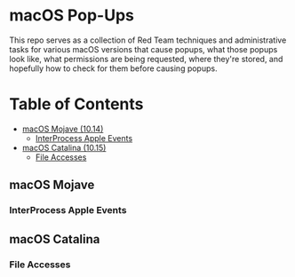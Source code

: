 # macOS Pop-Ups

This repo serves as a collection of Red Team techniques and administrative tasks for various macOS versions that cause popups, what those popups look like, what permissions are being requested, where they're stored, and hopefully how to check for them before causing popups.

# Table of Contents
- [macOS Mojave (10.14)](#macos-mojave)
  - [InterProcess Apple Events](#interprocess-apple-events)
- [macOS Catalina (10.15)](#macos-catalina)
  - [File Accesses](#file-accesses)

## macOS Mojave

### InterProcess Apple Events

## macOS Catalina

### File Accesses
